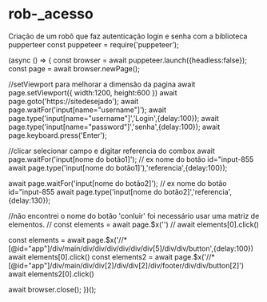 # rob-_acesso
Criação de um robô que faz autenticação login e senha com a biblioteca pupperteer
const puppeteer = require('puppeteer');

(async () => {
  const browser = await puppeteer.launch({headless:false});
  const page = await browser.newPage();
  
  //setViewport para melhorar a dimensão da pagina
  await page.setViewport({
    width:1200,
    height:600
  })
  await page.goto('https://sitedesejado');
  await page.waitFor('input[name="username"]');
  await page.type('input[name="username"]','Login',{delay:100});
  await page.type('input[name="password"]','senha',{delay:100});
  await page.keyboard.press('Enter');
  
  //clicar selecionar campo e digitar referencia do combox
  await page.waitFor('input[nome do botão1]'); // ex nome do botão id="input-855
  await page.type('input[nome do botão1]'),'referencia',{delay:100});

  await page.waitFor('input[nome do botão2]'); // ex nome do botão id="input-855
  await page.type('input[nome do botão2]','referencia',{delay:130});
  
  //não encontrei o nome do botão 'conluir' foi necessário usar uma matriz de elementos. 
  // const elements = await page.$x('<xPath>')
  // await elements[0].click() 
  
  const elements = await page.$x('//*[@id="app"]/div/main/div/div/div/div/div/div[5]/div/div/button',{delay:100})
  await elements[0].click() 
  const elements2 = await page.$x('//*[@id="app"]/div/main/div/div[2]/div/div[2]/div/footer/div/div/button[2]')
  await elements2[0].click() 

await browser.close();
})(); 
